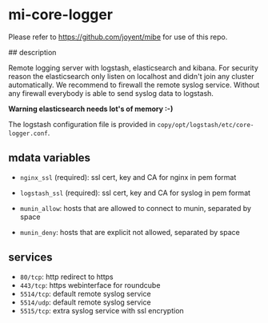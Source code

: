 # mi-core-logger

Please refer to https://github.com/joyent/mibe for use of this repo.

## description

Remote logging server with logstash, elasticsearch and kibana. For security reason the elasticsearch only listen on localhost and didn't join any cluster automatically. We recommend to firewall the remote syslog service. Without any firewall everybody is able to send syslog data to logstash.

**Warning elasticsearch needs lot's of memory :-)**

The logstash configuration file is provided in `copy/opt/logstash/etc/core-logger.conf`.

## mdata variables

- `nginx_ssl` (required): ssl cert, key and CA for nginx in pem format
- `logstash_ssl` (required): ssl cert, key and CA for syslog in pem format

- `munin_allow`: hosts that are allowed to connect to munin, separated by space
- `munin_deny`: hosts that are explicit not allowed, separated by space

## services

- `80/tcp`: http redirect to https
- `443/tcp`: https webinterface for roundcube
- `5514/tcp`: default remote syslog service
- `5514/udp`: default remote syslog service
- `5515/tcp`: extra syslog service with ssl encryption
